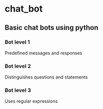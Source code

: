# chat_bot

## Basic chat bots using python

### Bot level 1

Predefined messages and responses


### Bot level 2

Distinguishes questions and statements

### Bot level 3 

Uses regular expressions
